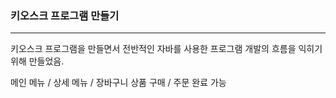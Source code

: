 ### 키오스크 프로그램 만들기
---
키오스크 프로그램을 만들면서 전반적인 자바를 사용한 프로그램 개발의 흐름을 익히기 위해 만들었음.

메인 메뉴 / 상세 메뉴 / 장바구니 상품 구매 / 주문 완료 가능
